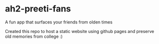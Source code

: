 # ah2-preeti-fans
A fun app that surfaces your friends from olden times

Created this repo to host a static website using github pages and preserve old memories from college :)
